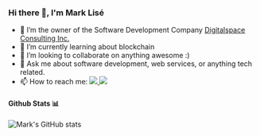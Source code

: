 ### Hi there 👋, I'm Mark Lisé

- 🔭 I’m the owner of the Software Development Company <a href='https://www.digitalspace.ca/'>Digitalspace Consulting Inc.</a>
- 🌱 I’m currently learning about blockchain
- 👯 I’m looking to collaborate on anything awesome :)
- 💬 Ask me about software development, web services, or anything tech related.
- 📫 How to reach me: <span><a href="https://twitter.com/marklise"><img src="https://img.shields.io/badge/-Twitter-1ca0f1?style=flat-square&labelColor=1ca0f1&logo=twitter&logoColor=white&link=https://twitter.com/marklise"><a/><a href="https://www.linkedin.com/in/marklise/">&nbsp;<img src="https://img.shields.io/badge/-LinkedIn-blue?style=flat-square&logo=Linkedin&logoColor=white&link=https://www.linkedin.com/in/marklise/"><a/></span>

#### Github Stats 📊

![Mark's GitHub stats](https://github-readme-stats.vercel.app/api?username=marklise&show_icons=true&theme=dark)
